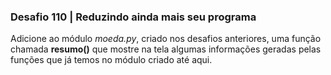 ### Desafio 110 | Reduzindo ainda mais seu programa
Adicione ao módulo *moeda.py*, criado nos desafios anteriores, uma função chamada **resumo()** que mostre na tela algumas informações geradas pelas funções que já temos no módulo criado até aqui.